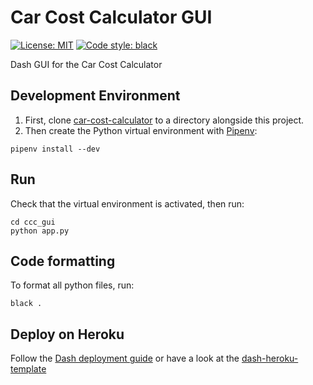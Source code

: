 # Car Cost Calculator GUI

[![License: MIT](https://img.shields.io/badge/License-MIT-yellow.svg)](https://opensource.org/licenses/MIT)
[![Code style: black](https://img.shields.io/badge/code%20style-black-000000.svg)](https://github.com/ambv/black)

Dash GUI for the Car Cost Calculator

## Development Environment

1. First, clone [car-cost-calculator](https://github.com/DC23/car-cost-calculator) to a directory alongside this project.
2. Then create the Python virtual environment with [Pipenv](https://pipenv.readthedocs.io/en/latest/):

```shell
pipenv install --dev
```

## Run

Check that the virtual environment is activated, then run:

```shell
cd ccc_gui
python app.py
```

## Code formatting

To format all python files, run:

```shell
black .
```

## Deploy on Heroku

Follow the [Dash deployment guide](https://dash.plot.ly/deployment) or have a look at the [dash-heroku-template](https://github.com/plotly/dash-heroku-template)
